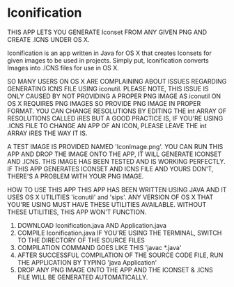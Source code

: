 # Iconification
THIS APP LETS YOU GENERATE Iconset FROM ANY GIVEN PNG AND CREATE .ICNS UNDER OS X.

Iconification is an app written in Java for OS X that creates Iconsets for given images to be used in projects. Simply put, Iconification converts Images into .ICNS files for use in OS X.

SO MANY USERS ON OS X ARE COMPLAINING ABOUT ISSUES REGARDING GENERATING ICNS FILE USING iconutil. PLEASE NOTE, THIS ISSUE IS ONLY CAUSED BY NOT PROVIDING A PROPER PNG IMAGE AS iconutil ON OS X REQUIRES PNG IMAGES SO PROVIDE PNG IMAGE IN PROPER FORMAT. YOU CAN CHANGE RESOLUTIONS BY EDITING THE int ARRAY OF RESOLUTIONS CALLED iRES BUT A GOOD PRACTICE IS, IF YOU'RE USING .ICNS FILE TO CHANGE AN APP OF AN ICON, PLEASE LEAVE THE int ARRAY iRES THE WAY IT IS.

A TEST IMAGE IS PROVIDED NAMED 'IconImage.png'. YOU CAN RUN THIS APP AND DROP THE IMAGE ONTO THE APP, IT WILL GENERATE ICONSET AND .ICNS. THIS IMAGE HAS BEEN TESTED AND IS WORKING PERFECTLY. IF THIS APP GENERATES ICONSET AND ICNS FILE AND YOURS DON'T, THERE'S A PROBLEM WITH YOUR PNG IMAGE.

HOW TO USE THIS APP
THIS APP HAS BEEN WRITTEN USING JAVA AND IT USES OS X UTILITIES 'iconutil' and 'sips'. ANY VERSION OF OS X THAT YOU'RE USING MUST HAVE THESE UTILITIES AVAILABLE. WITHOUT THESE UTILITIES, THIS APP WON'T FUNCTION.

1. DOWNLOAD Iconification.java AND Application.java
2. COMPILE Iconification.java IF YOU'RE USING THE TERMINAL, SWITCH TO THE DIRECTORY OF THE SOURCE FILES
3. COMPILATION COMMAND GOES LIKE THIS 'javac *.java'
3. AFTER SUCCESSFUL COMPILATION OF THE SOURCE CODE FILE, RUN THE APPLICATION BY TYPING 'java Application'
4. DROP ANY PNG IMAGE ONTO THE APP AND THE ICONSET & .ICNS FILE WILL BE GENERATED AUTOMATICALLY.
